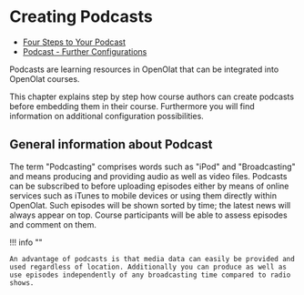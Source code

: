 # Creating Podcasts

  * [Four Steps to Your Podcast](../resource_podcast/Four_Steps_to_Your_Podcast.md)
  * [Podcast - Further Configurations](../learningresources/Podcast_Further_Configurations.md)


Podcasts are learning resources in OpenOlat that can be integrated into OpenOlat courses.

This chapter explains step by step how course authors can create podcasts
before embedding them in their course. Furthermore you will find information
on additional configuration possibilities.

## General information about Podcast

The term "Podcasting" comprises words such as "iPod" and "Broadcasting" and means producing and providing audio as well as video files. Podcasts can be subscribed to before uploading episodes either by means of online services such as iTunes to mobile devices or using them directly within OpenOlat. Such episodes will be shown sorted by time; the latest news will always appear on top. Course participants will be able to assess episodes and comment on them.

!!! info ""

    An advantage of podcasts is that media data can easily be provided and used regardless of location. Additionally you can produce as well as use episodes independently of any broadcasting time compared to radio shows.

